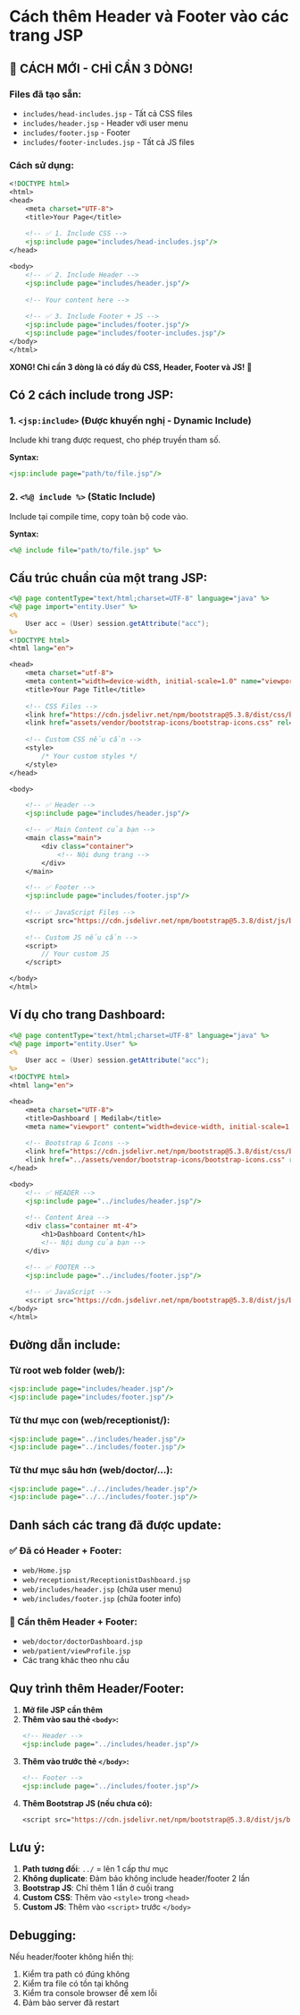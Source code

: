 # Cách thêm Header và Footer vào các trang JSP

## 🎉 CÁCH MỚI - CHỈ CẦN 3 DÒNG!

### Files đã tạo sẵn:
- `includes/head-includes.jsp` - Tất cả CSS files
- `includes/header.jsp` - Header với user menu
- `includes/footer.jsp` - Footer
- `includes/footer-includes.jsp` - Tất cả JS files

### Cách sử dụng:
```jsp
<!DOCTYPE html>
<html>
<head>
    <meta charset="UTF-8">
    <title>Your Page</title>
    
    <!-- ✅ 1. Include CSS -->
    <jsp:include page="includes/head-includes.jsp"/>
</head>

<body>
    <!-- ✅ 2. Include Header -->
    <jsp:include page="includes/header.jsp"/>
    
    <!-- Your content here -->
    
    <!-- ✅ 3. Include Footer + JS -->
    <jsp:include page="includes/footer.jsp"/>
    <jsp:include page="includes/footer-includes.jsp"/>
</body>
</html>
```

**XONG! Chỉ cần 3 dòng là có đầy đủ CSS, Header, Footer và JS!** 🎉

## Có 2 cách include trong JSP:

### 1. `<jsp:include>` (Được khuyến nghị - Dynamic Include)
Include khi trang được request, cho phép truyền tham số.

**Syntax:**
```jsp
<jsp:include page="path/to/file.jsp"/>
```

### 2. `<%@ include %>` (Static Include)
Include tại compile time, copy toàn bộ code vào.

**Syntax:**
```jsp
<%@ include file="path/to/file.jsp" %>
```

## Cấu trúc chuẩn của một trang JSP:

```jsp
<%@ page contentType="text/html;charset=UTF-8" language="java" %>
<%@ page import="entity.User" %>
<%
    User acc = (User) session.getAttribute("acc");
%>
<!DOCTYPE html>
<html lang="en">

<head>
    <meta charset="utf-8">
    <meta content="width=device-width, initial-scale=1.0" name="viewport">
    <title>Your Page Title</title>
    
    <!-- CSS Files -->
    <link href="https://cdn.jsdelivr.net/npm/bootstrap@5.3.8/dist/css/bootstrap.min.css" rel="stylesheet">
    <link href="assets/vendor/bootstrap-icons/bootstrap-icons.css" rel="stylesheet">
    
    <!-- Custom CSS nếu cần -->
    <style>
        /* Your custom styles */
    </style>
</head>

<body>

    <!-- ✅ Header -->
    <jsp:include page="includes/header.jsp"/>

    <!-- ✅ Main Content của bạn -->
    <main class="main">
        <div class="container">
            <!-- Nội dung trang -->
        </div>
    </main>

    <!-- ✅ Footer -->
    <jsp:include page="includes/footer.jsp"/>
    
    <!-- ✅ JavaScript Files -->
    <script src="https://cdn.jsdelivr.net/npm/bootstrap@5.3.8/dist/js/bootstrap.bundle.min.js"></script>
    
    <!-- Custom JS nếu cần -->
    <script>
        // Your custom JS
    </script>

</body>
</html>
```

## Ví dụ cho trang Dashboard:

```jsp
<%@ page contentType="text/html;charset=UTF-8" language="java" %>
<%@ page import="entity.User" %>
<%
    User acc = (User) session.getAttribute("acc");
%>
<!DOCTYPE html>
<html lang="en">

<head>
    <meta charset="UTF-8">
    <title>Dashboard | Medilab</title>
    <meta name="viewport" content="width=device-width, initial-scale=1.0">
    
    <!-- Bootstrap & Icons -->
    <link href="https://cdn.jsdelivr.net/npm/bootstrap@5.3.8/dist/css/bootstrap.min.css" rel="stylesheet">
    <link href="../assets/vendor/bootstrap-icons/bootstrap-icons.css" rel="stylesheet">
</head>

<body>
    <!-- ✅ HEADER -->
    <jsp:include page="../includes/header.jsp"/>
    
    <!-- Content Area -->
    <div class="container mt-4">
        <h1>Dashboard Content</h1>
        <!-- Nội dung của bạn -->
    </div>

    <!-- ✅ FOOTER -->
    <jsp:include page="../includes/footer.jsp"/>
    
    <!-- ✅ JavaScript -->
    <script src="https://cdn.jsdelivr.net/npm/bootstrap@5.3.8/dist/js/bootstrap.bundle.min.js"></script>
</body>
</html>
```

## Đường dẫn include:

### Từ root web folder (web/):
```jsp
<jsp:include page="includes/header.jsp"/>
<jsp:include page="includes/footer.jsp"/>
```

### Từ thư mục con (web/receptionist/):
```jsp
<jsp:include page="../includes/header.jsp"/>
<jsp:include page="../includes/footer.jsp"/>
```

### Từ thư mục sâu hơn (web/doctor/...):
```jsp
<jsp:include page="../../includes/header.jsp"/>
<jsp:include page="../../includes/footer.jsp"/>
```

## Danh sách các trang đã được update:

### ✅ Đã có Header + Footer:
- `web/Home.jsp`
- `web/receptionist/ReceptionistDashboard.jsp`
- `web/includes/header.jsp` (chứa user menu)
- `web/includes/footer.jsp` (chứa footer info)

### 📝 Cần thêm Header + Footer:
- `web/doctor/doctorDashboard.jsp`
- `web/patient/viewProfile.jsp`
- Các trang khác theo nhu cầu

## Quy trình thêm Header/Footer:

1. **Mở file JSP cần thêm**
2. **Thêm vào sau thẻ `<body>`:**
   ```jsp
   <!-- Header -->
   <jsp:include page="../includes/header.jsp"/>
   ```
3. **Thêm vào trước thẻ `</body>`:**
   ```jsp
   <!-- Footer -->
   <jsp:include page="../includes/footer.jsp"/>
   ```
4. **Thêm Bootstrap JS (nếu chưa có):**
   ```jsp
   <script src="https://cdn.jsdelivr.net/npm/bootstrap@5.3.8/dist/js/bootstrap.bundle.min.js"></script>
   ```

## Lưu ý:

1. **Path tương đối**: `../` = lên 1 cấp thư mục
2. **Không duplicate**: Đảm bảo không include header/footer 2 lần
3. **Bootstrap JS**: Chỉ thêm 1 lần ở cuối trang
4. **Custom CSS**: Thêm vào `<style>` trong `<head>`
5. **Custom JS**: Thêm vào `<script>` trước `</body>`

## Debugging:

Nếu header/footer không hiển thị:
1. Kiểm tra path có đúng không
2. Kiểm tra file có tồn tại không
3. Kiểm tra console browser để xem lỗi
4. Đảm bảo server đã restart

